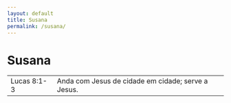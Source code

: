 ```yaml
---
layout: default
title: Susana
permalink: /susana/
---
```


# Susana

|    |     |
|:---|:---|
| Lucas 8:1-3 | Anda com Jesus de cidade em cidade; serve a Jesus. |
